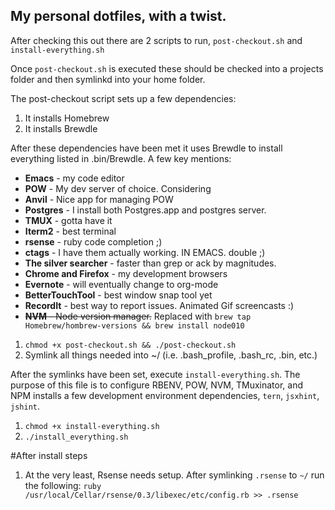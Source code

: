 ## My personal dotfiles, with a twist.


After checking this out there are 2 scripts to run, ```post-checkout.sh``` and ```install-everything.sh```

Once ```post-checkout.sh``` is executed these should be checked into a projects folder and then symlinkd into your home folder.

The post-checkout script sets up a few dependencies:

1. It installs Homebrew
1. It installs Brewdle

After these dependencies have been met it uses Brewdle to install everything listed in .bin/Brewdle.
A few key mentions:
- **Emacs**               - my code editor
- **POW**                 - My dev server of choice.  Considering 
- **Anvil**               - Nice app for managing POW
- **Postgres**            - I install both Postgres.app and postgres server.
- **TMUX**                - gotta have it
- **Iterm2**              - best terminal
- **rsense**              - ruby code completion ;)
- **ctags**               - I have them actually working. IN EMACS. double ;)
- **The silver searcher** - faster than grep or ack by magnitudes.
- **Chrome and Firefox**  - my development browsers
- **Evernote**            - will eventually change to org-mode
- **BetterTouchTool**     - best window snap tool yet
- **RecordIt**            - best way to report issues.  Animated Gif screencasts :)
- ~~**NVM**               - Node version manager.~~  Replaced with ```brew tap Homebrew/hombrew-versions && brew install node010```

1. ```chmod +x post-checkout.sh && ./post-checkout.sh```
1. Symlink all things needed into ~/  (i.e. .bash_profile, .bash_rc, .bin, etc.)

After the symlinks have been set, execute ```install-everything.sh```.  The purpose of this file is to configure RBENV, POW, NVM, TMuxinator, and NPM installs a few development environment dependencies, ```tern```, ```jsxhint```, ```jshint```.

1. ```chmod +x install-everything.sh```
1. ```./install_everything.sh```


#After install steps
1. At the very least, Rsense needs setup.  After symlinking ```.rsense``` to ```~/``` run the following:
```ruby /usr/local/Cellar/rsense/0.3/libexec/etc/config.rb >> .rsense```
